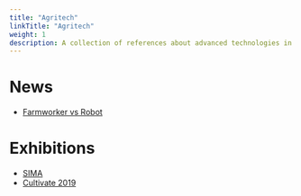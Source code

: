 ```yaml
---
title: "Agritech"
linkTitle: "Agritech"
weight: 1
description: A collection of references about advanced technologies in agriculture
---
```


# News

* [Farmworker vs Robot](https://www.washingtonpost.com/news/national/wp/2019/02/17/feature/inside-the-race-to-replace-farmworkers-with-robots/?noredirect=on&utm_term=.7b377ef895d9)

# Exhibitions
* [SIMA](https://en.simaonline.com/)
* [Cultivate 2019](http://www.cultivate19.org/)